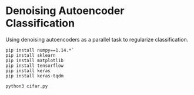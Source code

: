 # Denoising Autoencoder Classification
Using denoising autoencoders as a parallel task to regularize classification.

```
pip install numpy==1.14.*`
pip install sklearn
pip install matplotlib
pip install tensorflow
pip install keras
pip install keras-tqdm
```

```python3 cifar.py```
